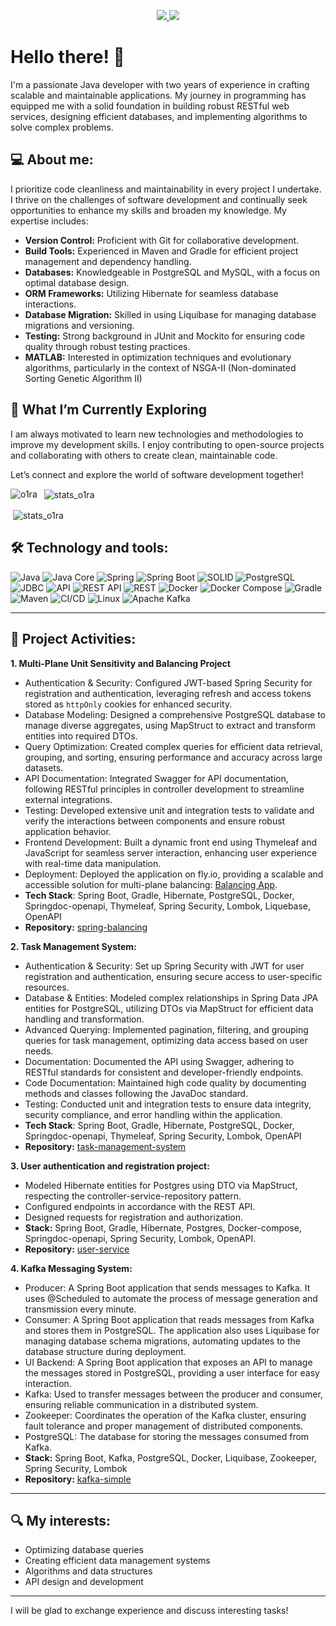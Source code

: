 <p align='center'>
  <a href="https://www.linkedin.com/in/gulay-sl/">
    <img src="https://img.shields.io/badge/linkedin-%230077B5.svg?&style=for-the-badge&logo=linkedin&logoColor=white" />
  </a>
  <a href="https://t.me/krajonoff">
    <img src="https://img.shields.io/badge/Telegram-2CA5E0?style=for-the-badge&logo=telegram&logoColor=white" />
  </a>
</p>


# Hello there! 👋
I'm a passionate Java developer with two years of experience in crafting scalable and maintainable applications. 
My journey in programming has equipped me with a solid foundation in building robust RESTful web services, designing efficient databases, and implementing algorithms to solve complex problems.

## 💻 About me:
I prioritize code cleanliness and maintainability in every project I undertake. I thrive on the challenges of software development and 
continually seek opportunities to enhance my skills and broaden my knowledge. My expertise includes:
  - **Version Control:** Proficient with Git for collaborative development.
  - **Build Tools:** Experienced in Maven and Gradle for efficient project management and dependency handling.
  - **Databases:** Knowledgeable in PostgreSQL and MySQL, with a focus on optimal database design.
  - **ORM Frameworks:** Utilizing Hibernate for seamless database interactions.
  - **Database Migration:** Skilled in using Liquibase for managing database migrations and versioning.
  - **Testing:** Strong background in JUnit and Mockito for ensuring code quality through robust testing practices.
  - **MATLAB:** Interested in optimization techniques and evolutionary algorithms, particularly in the context of NSGA-II (Non-dominated Sorting Genetic Algorithm II)

## 🚀 What I’m Currently Exploring

I am always motivated to learn new technologies and methodologies to improve my development skills. 
I enjoy contributing to open-source projects and collaborating with others to create clean, maintainable code.

Let’s connect and explore the world of software development together!

<!-- <div id="header" align="center">
<table>
  <tr>
    <td valign="top"><img src="https://github-readme-stats.vercel.app/api/top-langs/?username=krajoff&theme=dark)](https://github.com/krajoff" /></td>
    <td valign="top"><img src="https://media.giphy.com/media/RiykPw9tgdOylwFgUe/giphy.gif" width="205"/></td>
  </tr>
</table>
</div> -->

<p><img align="left" src="http://github-profile-summary-cards.vercel.app/api/cards/repos-per-language?username=krajoff&theme=default" alt="o1ra" /></p>

<p>&nbsp; <img align="center" src="http://github-profile-summary-cards.vercel.app/api/cards/stats?username=krajoff&theme=github" alt="stats_o1ra" /></p>

<p>&nbsp;<img align="center" src="http://github-profile-summary-cards.vercel.app/api/cards/profile-details?username=krajoff&theme=default" alt="stats_o1ra"/></p>

## 🛠 Technology and tools:
![Java](https://img.shields.io/badge/-Java-007396?style=flat-square&logo=java&logoColor=white)
![Java Core](https://img.shields.io/badge/-Java%20Core-007396?style=flat-square&logo=java&logoColor=white)
![Spring](https://img.shields.io/badge/-Spring-6DB33F?style=flat-square&logo=spring&logoColor=white)
![Spring Boot](https://img.shields.io/badge/-Spring%20Boot-6DB33F?style=flat-square&logo=spring-boot&logoColor=white)
![SOLID](https://img.shields.io/badge/-SOLID-007396?style=flat-square&logo=java&logoColor=white)
![PostgreSQL](https://img.shields.io/badge/-PostgreSQL-336791?style=flat-square&logo=postgresql&logoColor=white)
![JDBC](https://img.shields.io/badge/-JDBC-007396?style=flat-square&logo=java&logoColor=white)
![API](https://img.shields.io/badge/-API-0288D1?style=flat-square&logo=api&logoColor=white)
![REST API](https://img.shields.io/badge/-REST%20API-FF6F00?style=flat-square&logo=rest&logoColor=white)
![REST](https://img.shields.io/badge/-REST-FF6F00?style=flat-square&logo=rest&logoColor=white)
![Docker](https://img.shields.io/badge/-Docker-2496ED?style=flat-square&logo=docker&logoColor=white)
![Docker Compose](https://img.shields.io/badge/-Docker%20Compose-2496ED?style=flat-square&logo=docker&logoColor=white)
![Gradle](https://img.shields.io/badge/-Gradle-02303A?style=flat-square&logo=gradle&logoColor=white)
![Maven](https://img.shields.io/badge/-Maven-C71A36?style=flat-square&logo=apache-maven&logoColor=white)
![CI/CD](https://img.shields.io/badge/-CI%2FCD-00897B?style=flat-square&logo=github-actions&logoColor=white)
![Linux](https://img.shields.io/badge/-Linux-FCC624?style=flat-square&logo=linux&logoColor=black)
![Apache Kafka](https://img.shields.io/badge/Apache%20Kafka-000?style=for-the-badge&logo=apachekafka)

---
## 🚀 Project Activities:
**1. Multi-Plane Unit Sensitivity and Balancing Project**
- Authentication & Security: Configured JWT-based Spring Security for registration and authentication, leveraging refresh and access tokens stored as `httpOnly` cookies for enhanced security.
- Database Modeling: Designed a comprehensive PostgreSQL database to manage diverse aggregates, using MapStruct to extract and transform entities into required DTOs.
- Query Optimization: Created complex queries for efficient data retrieval, grouping, and sorting, ensuring performance and accuracy across large datasets.
- API Documentation: Integrated Swagger for API documentation, following RESTful principles in controller development to streamline external integrations.
- Testing: Developed extensive unit and integration tests to validate and verify the interactions between components and ensure robust application behavior.
- Frontend Development: Built a dynamic front end using Thymeleaf and JavaScript for seamless server interaction, enhancing user experience with real-time data manipulation.
- Deployment: Deployed the application on fly.io, providing a scalable and accessible solution for multi-plane balancing: [Balancing App](https://balancing-app.fly.dev).
- **Tech Stack**: Spring Boot, Gradle, Hibernate, PostgreSQL, Docker, Springdoc-openapi, Thymeleaf, Spring Security, Lombok, Liquebase, OpenAPI
- **Repository:** [spring-balancing](https://github.com/krajoff/spring-balancing)

**2. Task Management System:**
- Authentication & Security: Set up Spring Security with JWT for user registration and authentication, ensuring secure access to user-specific resources.
- Database & Entities: Modeled complex relationships in Spring Data JPA entities for PostgreSQL, utilizing DTOs via MapStruct for efficient data handling and transformation.
- Advanced Querying: Implemented pagination, filtering, and grouping queries for task management, optimizing data access based on user needs.
- Documentation: Documented the API using Swagger, adhering to RESTful standards for consistent and developer-friendly endpoints.
- Code Documentation: Maintained high code quality by documenting methods and classes following the JavaDoc standard.
- Testing: Conducted unit and integration tests to ensure data integrity, security compliance, and error handling within the application.
- **Tech Stack**: Spring Boot, Gradle, Hibernate, PostgreSQL, Docker, Springdoc-openapi, Thymeleaf, Spring Security, Lombok, OpenAPI
- **Repository:** [task-management-system](https://github.com/krajoff/task-management-system)

**3. User authentication and registration project:**
- Modeled Hibernate entities for Postgres using DTO via MapStruct, respecting the controller-service-repository pattern.
- Configured endpoints in accordance with the REST API.
- Designed requests for registration and authorization.
- **Stack:** Spring Boot, Gradle, Hibernate, Postgres, Docker-compose, Springdoc-openapi, Spring Security, Lombok, OpenAPI.
- **Repository:** [user-service](https://github.com/krajoff/user-service)

**4. Kafka Messaging System:**
- Producer: A Spring Boot application that sends messages to Kafka. It uses @Scheduled to automate the process of message generation and transmission every minute.
- Consumer: A Spring Boot application that reads messages from Kafka and stores them in PostgreSQL. The application also uses Liquibase for managing database schema migrations, automating updates to the database structure during deployment.
- UI Backend: A Spring Boot application that exposes an API to manage the messages stored in PostgreSQL, providing a user interface for easy interaction.
- Kafka: Used to transfer messages between the producer and consumer, ensuring reliable communication in a distributed system.
- Zookeeper: Coordinates the operation of the Kafka cluster, ensuring fault tolerance and proper management of distributed components.
- PostgreSQL: The database for storing the messages consumed from Kafka.
- **Stack:** Spring Boot, Kafka, PostgreSQL, Docker, Liquibase, Zookeeper, Spring Security, Lombok
- **Repository:** [kafka-simple](https://github.com/krajoff/kafka-simple)

---

## 🔍 My interests:
- Optimizing database queries
- Creating efficient data management systems
- Algorithms and data structures
- API design and development
  
---

I will be glad to exchange experience and discuss interesting tasks!
